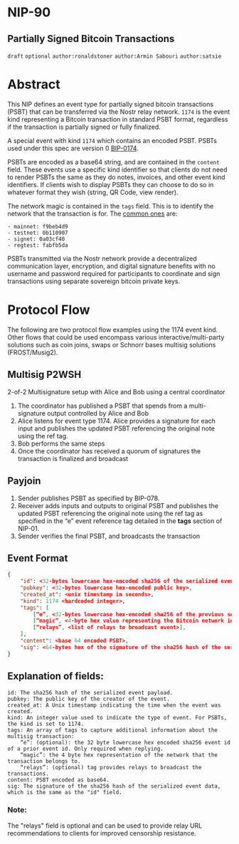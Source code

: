 NIP-90
======

Partially Signed Bitcoin Transactions
--------------------------------------------
`draft` `optional` `author:ronaldstoner` `author:Armin Sabouri` `author:satsie` 

# Abstract

This NIP defines an event type for partially signed bitcoin transactions (PSBT) that can be transferred via the Nostr relay network. `1174` is the event kind representing a Bitcoin transaction in standard PSBT format, regardless if the transaction is partially signed or fully finalized.

A special event with kind `1174` which contains an encoded PSBT. PSBTs used under this spec are version 0 [BIP-0174](https://github.com/bitcoin/bips/blob/master/bip-0174.mediawiki).

PSBTs are encoded as a base64 string, and are contained in the `content` field. These events use a specific kind identifier so that clients do not need to render PSBTs the same as they do notes, invoices, and other event kind identifiers. If clients wish to display PSBTs they can choose to do so in whatever format they wish (string, QR Code, view render).

The network magic is contained in the `tags` field. This is to identify the network that the transaction is for. The [common ones](https://en.bitcoin.it/wiki/Protocol_documentation#Message_structure) are:
```
- mainnet: f9beb4d9
- testnet: 0b110907
- signet: 0a03cf40
- regtest: fabfb5da
``` 

PSBTs transmitted via the Nostr network provide a decentralized communication layer, encryption, and digital signature benefits with no username and password required for participants to coordinate and sign transactions using separate sovereign bitcoin private keys.

# Protocol Flow
The following are two protocol flow examples using the 1174 event kind. Other flows that could be used encompass various interactive/multi-party solutions such as coin joins, swaps or Schnorr bases multisig solutions (FROST/Musig2).

## Multisig P2WSH
2-of-2 Multisignature setup with Alice and Bob using a central coordinator

1.  The coordinator has published a PSBT that spends from a multi-signature output controlled by Alice and Bob
2.  Alice listens for event type 1174. Alice provides a signature for each input and publishes the updated PSBT referencing the original note using the ref tag.
3.  Bob performs the same steps
4.  Once the coordinator has received a quorum of signatures the transaction is finalized and broadcast 

## Payjoin

1. Sender publishes PSBT as specified by BIP-078.
2. Receiver adds inputs and outputs to original PSBT and publishes the updated PSBT referencing the original note using the ref tag as specified in the “e” event reference tag detailed in the **tags** section of NIP-01.
3. Sender verifies the final PSBT, and broadcasts the transaction

## Event Format
```json
{
	"id": <32-bytes lowercase hex-encoded sha256 of the serialized event data>,
	"pubkey": <32-bytes lowercase hex-encoded public key>,
	"created_at": <unix timestamp in seconds>,
	"kind": 1174 <hardcoded integer>,
	"tags": [
		[“e”, <32-bytes lowercase hex-encoded sha256 of the previous serialized event data> ], // provided when replying
		[“magic”, <4-byte hex value representing the Bitcoin network identifier>],
		[“relays”, <list of relays to broadcast event>],
	],
	"content": <base 64 encoded PSBT>,
	"sig": <64-bytes hex of the signature of the sha256 hash of the serialized event data, which is the same as the "id" field>
}
```

## Explanation of fields:
```
id: The sha256 hash of the serialized event payload.
pubkey: The public key of the creator of the event.
created_at: A Unix timestamp indicating the time when the event was created.
kind: An integer value used to indicate the type of event. For PSBTs, the kind is set to 1174.
tags: An array of tags to capture additional information about the multisig transaction:
	“e”: (optional): the 32 byte lowercase hex encoded sha256 event id of a prior event id. Only required when replying.
	“magic”: the 4 byte hex representation of the network that the transaction belongs to.
	“relays”: (optional) tag provides relays to broadcast the transactions.
content: PSBT encoded as base64.
sig: The signature of the sha256 hash of the serialized event data, which is the same as the "id" field.
```

### Note:
The "relays" field is optional and can be used to provide relay URL recommendations to clients for improved censorship resistance.
